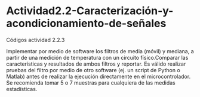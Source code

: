 # Actividad2.2-Caracterización-y-acondicionamiento-de-señales
Códigos actividad 2.2.3

Implementar por medio de software los filtros de media (móvil) y mediana, a partir de una medición de temperatura con un circuito físico.Comparar las características y resultados de ambos filtros y reportar. Es válido realizar pruebas del filtro por medio de otro software (ej. un script de Python o Matlab) antes de realizar la ejecución directamente en el microcontrolador. Se recomienda tomar 5 o 7 muestras para cualquiera de las medidas estadísticas.
